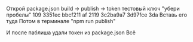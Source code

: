 Открой package.json
build -> publish -> token
тестовый ключ "убери пробелы"
109 3351ec bbcf211 af 2119 3c2ba9a7 3d97fce 3da
Вставь его туда
Потом в терминале "npm run publish"

И после паблиша удали токен из package.json
Всё